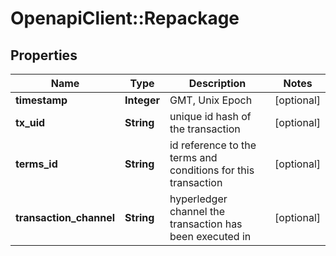 # OpenapiClient::Repackage

## Properties
Name | Type | Description | Notes
------------ | ------------- | ------------- | -------------
**timestamp** | **Integer** | GMT, Unix Epoch | [optional] 
**tx_uid** | **String** | unique id hash of the transaction | [optional] 
**terms_id** | **String** | id reference to the terms and conditions for this transaction | [optional] 
**transaction_channel** | **String** | hyperledger channel the transaction has been executed in | [optional] 


